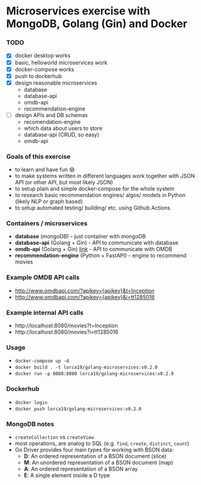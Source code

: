 # Microservices exercise with MongoDB, Golang (Gin) and Docker

### TODO
- [x] docker desktop works
- [x] basic, helloworld microservices work
- [x] docker-compose works
- [x] push to dockerhub
- [x] design reasonable microservices
    - database
    - database-api
    - omdb-api
    - recommendation-engine
- [ ] design APIs and DB schemas
    - recomendation-engine
    - which data about users to store
    - database-api (CRUD, so easy)
    - omdb-api

### Goals of this exercise
* to learn and have fun :smile:
* to make systems written in different languages work together with JSON API (or other API, but most likely JSON)
* to setup plain and simple docker-compose for the whole system
* to research basic recommendation engines/ algos/ models in Python (likely NLP or graph based)
* to setup automated testing/ building/ etc. using Github Actions

### Containers / microservices
* **database** (mongoDB) - just container with mongoDB
* **database-api** (Golang + Gin) - API to communicate with database
* **omdb-api** (Golang + Gin) [link](https://www.omdbapi.com/) - API to communicate with OMDB
* **recommendation-engine** (Python + FastAPI) - engine to recommend movies

<!-- md-dead-link-check: off -->

### Example OMDB API calls
* http://www.omdbapi.com/?apikey={apikey}&t=Inception
* http://www.omdbapi.com/?apikey={apikey}&i=tt1285016

### Example internal API calls
* http://localhost:8080/movies?t=Inception
* http://localhost:8080/movies?i=tt1285016

<!-- md-dead-link-check: on -->

### Usage
* `docker-compose up -d`
* `docker build . -t lorca19/golang-microservices:v0.2.0`
* `docker run -p 8080:8080 lorca19/golang-microservices:v0.2.0`

### Dockerhub 
* `docker login`
* `docker push lorca19/golang-microservices:v0.2.0`

### MongoDB notes
* `createCollection` vs `createView`
* most operations, are analog to SQL (e.g. `find`, `create`, `distinct`, `count`)
* Go Driver provides four main types for working with BSON data:
    - **D**: An ordered representation of a BSON document (slice)
    - **M**: An unordered representation of a BSON document (map)
    - **A**: An ordered representation of a BSON array
    - **E**: A single element inside a D type
    